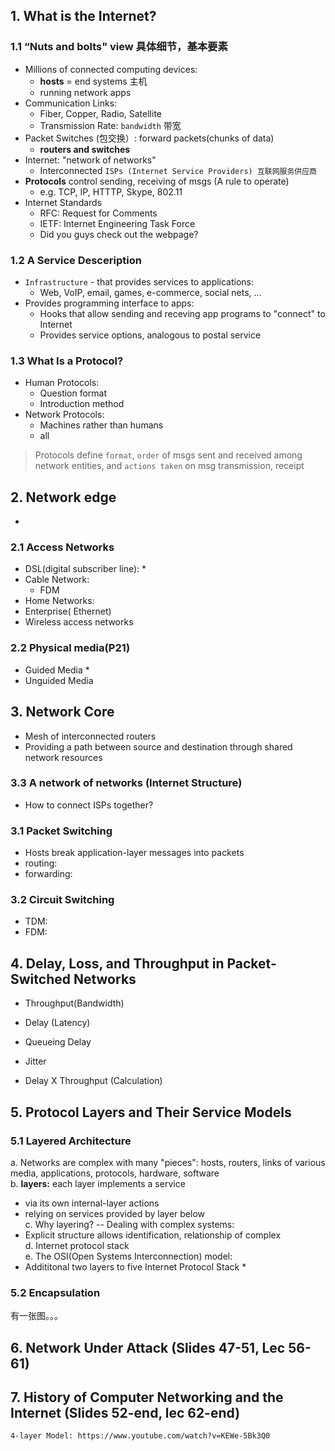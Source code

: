 ## 1. What is the Internet?

### 1.1 “Nuts and bolts" view 具体细节，基本要素
* Millions of connected computing devices:
  * **hosts** = end systems 主机
  * running network apps
* Communication Links:
  * Fiber, Copper, Radio, Satellite
  * Transmission Rate: `bandwidth` 带宽
* Packet Switches (包交换）: forward packets(chunks of data)
  * **routers and switches**
* Internet: "network of networks"
  * Interconnected `ISPs (Internet Service Providers) 互联网服务供应商`
* **Protocols** control sending, receiving of msgs (A rule to operate)
  * e.g. TCP, IP, HTTTP, Skype, 802.11
* Internet Standards
  * RFC: Request for Comments
  * IETF: Internet Engineering Task Force
  * Did you guys check out the webpage?
### 1.2 A Service Desceription
* `Infrastructure` - that provides services to applications:
  - Web, VoIP, email, games, e-commerce, social nets, ...
* Provides programming interface to apps:
  - Hooks that allow sending and receving app programs to "connect" to Internet
  - Provides service options, analogous to postal service
### 1.3 What Is a Protocol?
* Human Protocols:
  * Question format
  * Introduction method
* Network Protocols:
  * Machines rather than humans
  * all 
> Protocols define `format`, `order` of msgs sent and received among network entities, and `actions taken` on msg transmission, receipt

## 2. Network edge
*
### 2.1 Access Networks
* DSL(digital subscriber line):
  *
* Cable Network:
  * FDM
* Home Networks:
* Enterprise( Ethernet)
* Wireless access networks
  
### 2.2 Physical media(P21)
* Guided Media
  * 
* Unguided Media

## 3. Network Core
* Mesh of interconnected routers
* Providing a path between source and destination through shared network resources
### 3.3 A network of networks (Internet Structure)
* How to connect ISPs together?
### 3.1 Packet Switching
* Hosts break application-layer messages into packets
* routing:
* forwarding:

### 3.2 Circuit Switching
* TDM:
* FDM:

## 4. Delay, Loss, and Throughput in Packet-Switched Networks

* Throughput(Bandwidth)
* Delay (Latency)
* Queueing Delay


* Jitter
* Delay X Throughput (Calculation)


## 5. Protocol Layers and Their Service Models
### 5.1 Layered Architecture
a. Networks are complex with many "pieces": hosts, routers, links of various media, applications, protocols, hardware, software  
b. **layers:** each layer implements a service
  * via its own internal-layer actions
  * relying on services provided by layer below  
c. Why layering? -- Dealing with complex systems:
* Explicit structure allows identification, relationship of complex   
d. Internet protocol stack  
e. The OSI(Open Systems Interconnection) model:
* Addititonal two layers to five Internet Protocol Stack
  *
### 5.2 Encapsulation
有一张图。。。
## 6. Network Under Attack (Slides 47-51, Lec 56-61)
## 7. History of Computer Networking and the Internet (Slides 52-end, lec 62-end)

`4-layer Model: https://www.youtube.com/watch?v=KEWe-5Bk3Q0`
